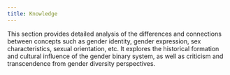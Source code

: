 ```yaml
---
title: Knowledge
---
```


This section provides detailed analysis of the differences and connections between concepts such as gender identity, gender expression, sex characteristics, sexual orientation, etc. It explores the historical formation and cultural influence of the gender binary system, as well as criticism and transcendence from gender diversity perspectives.
